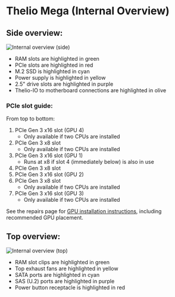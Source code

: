 # Thelio Mega (Internal Overview)

## Side overview:

![Internal overview (side)](./img/internal-overview-side.jpg)

- RAM slots are highlighted in green
- PCIe slots are highlighted in red
- M.2 SSD is highlighted in cyan
- Power supply is highlighted in yellow
- 2.5" drive slots are highlighted in purple
- Thelio-IO to motherboard connections are highlighted in olive

### PCIe slot guide:

From top to bottom:

1. PCIe Gen 3 x16 slot (GPU 4)
    - Only available if two CPUs are installed
2. PCIe Gen 3 x8 slot
    - Only available if two CPUs are installed
3. PCIe Gen 3 x16 slot (GPU 1)
    - Runs at x8 if slot 4 (immediately below) is also in use
4. PCIe Gen 3 x8 slot
5. PCIe Gen 3 x16 slot (GPU 2)
6. PCIe Gen 3 x8 slot
    - Only available if two CPUs are installed
7. PCIe Gen 3 x16 slot (GPU 3)
    - Only available if two CPUs are installed

See the repairs page for [GPU installation instructions](./repairs.md#replacing-a-gpu), including recommended GPU placement.

## Top overview:

![Internal overview (top)](./img/internal-overview-top.jpg)

- RAM slot clips are highlighted in green
- Top exhaust fans are highlighted in yellow
- SATA ports are highlighted in cyan
- SAS (U.2) ports are highlighted in purple
- Power button receptacle is highlighted in red
